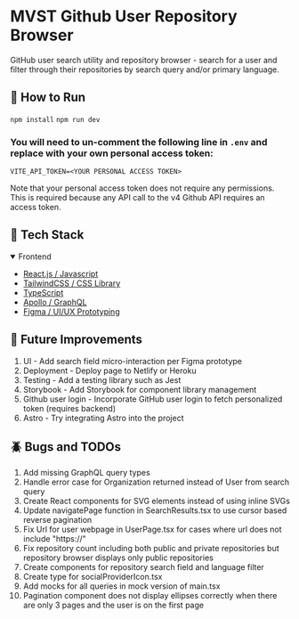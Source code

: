 # MVST Github User Repository Browser

GitHub user search utility and repository browser - search for a user and filter through their repositories by search query and/or primary language.

## :rocket: How to Run

`npm install`
`npm run dev`

### You will need to un-comment the following line in `.env` and replace with your own personal access token:

`VITE_API_TOKEN=<YOUR PERSONAL ACCESS TOKEN>`

Note that your personal access token does not require any permissions. This is required because any API call to the v4 Github API requires an access token.

## :space_invader: Tech Stack

<details open>
  <summary>Frontend</summary>
  <ul>
    <li><a href="https://reactjs.org/">React.js / Javascript</a></li>
    <li><a href="https://emotion.sh/">TailwindCSS / CSS Library</a></li>
    <li><a href="https://www.typescriptlang.org/">TypeScript</a></li>
    <li><a href="https://www.apollographql.com/">Apollo / GraphQL</a></li>
    <li><a href="https://www.figma.com/">Figma / UI/UX Prototyping</a></li>
  </ul>
</details>

## :calendar: Future Improvements

1. UI - Add search field micro-interaction per Figma prototype
2. Deployment - Deploy page to Netlify or Heroku
3. Testing - Add a testing library such as Jest
4. Storybook - Add Storybook for component library management
5. Github user login - Incorporate GitHub user login to fetch personalized token (requires backend)
6. Astro - Try integrating Astro into the project

## :beetle: Bugs and TODOs

1. Add missing GraphQL query types
2. Handle error case for Organization returned instead of User from search query
3. Create React components for SVG elements instead of using inline SVGs
4. Update navigatePage function in SearchResults.tsx to use cursor based reverse pagination
5. Fix Url for user webpage in UserPage.tsx for cases where url does not include "https://"
6. Fix repository count including both public and private repositories but repository browser displays only public repositories
7. Create components for repository search field and language filter
8. Create type for socialProviderIcon.tsx
9. Add mocks for all queries in mock version of main.tsx
10. Pagination component does not display ellipses correctly when there are only 3 pages and the user is on the first page
